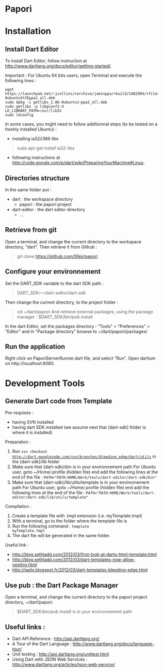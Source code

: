 Papori
======

Installation
============

Install Dart Editor
-------------------

To install Dart Editor, follow instruction at http://www.dartlang.org/docs/editor/getting-started/.

Important : For Ubuntu 64 bits users, open Terminal and execute the following lines :

	wget https://launchpad.net/~jcollins/+archive/jaminppa/+build/1482994/+files/getlibs_2.06-0ubuntu1%7Eppa2_all.deb 
	sudo dpkg -i getlibs_2.06-0ubuntu1~ppa2_all.deb 
	sudo getlibs -p libgconf2-4 
	LD_LIBRARY_PATH=/usr/lib32 
	sudo ldconfig
	

In some cases, you might need to follow additionnal steps (to be tested on a freshly installed Ubuntu) :

- installing ia32/i386 libs
> 	sudo apt-get install ia32-libs
	
- following instructions at http://code.google.com/p/dart/wiki/PreparingYourMachine#Linux.

Directories structure
------------------------------------------------
In the same folder put :

- dart : the workspace directory
	- papori : the papori project
- dart-editor : the dart editor directory
	- ...

Retrieve from git
------------------------------------------------

Open a terminal, and change the current directory to the workspace directory, "dart". Then retrieve it from Github :
> 	git clone https://github.com/Sfeir/papori


Configure your environnement
------------------------------------------------

Set the DART_SDK variable to the dart SDK path :
> 	DART_SDK=~/dart-editor/dart-sdk

Then change the current directory, to the project folder : 
> 	cd ~/dart/papori
And retrieve external packages, using the package manager : 
> 	$DART_SDK/bin/pub install

In the dart Editor, set the packages directory : "Tools" > "Preferences" > "Editor" and in "Package directory" browse to ~/dart/papori/packages/

Run the application
------------------------------------------------

Right click on PaporiServerRunner.dart file, and select "Run". Open dartium on http://localhost:8080.

Development Tools
=================

Generate Dart code from Template
------------------------------------------------
Pre-requises :

- having SVN installed
- having dart SDK installed (we assume next that {dart-sdk} folder is where it is installed)

Preparation :

1. Run <code>svn checkout http://dart.googlecode.com/svn/branches/bleeding_edge/dart/utils</code> in the {dart-sdk}/lib folder
2. Make sure that {dart-sdk}/bin is in your environnement path
	For Ubuntu user, goto ~/Home/.profile (hidden file) end add the following lines at the end of the file : <code>PATH="$PATH:$HOME/Work/tools/dart-editor/dart-sdk/bin"</code>
3. Make sure that {dart-sdk}/lib/utils/template is in your environnement path
	For Ubuntu user, goto ~/Home/.profile (hidden file) end add the following lines at the end of the file : <code>PATH="$PATH:$HOME/Work/tools/dart-editor/dart-sdk/lib/utils/template"</code>

Compilation :

1. Create a template file with .tmpl extension (i.e. myTemplate.tmpl)
2. With a terminal, go to the folder where the template file is
3. Run the following command : <code>template myTemplate.tmpl</code>
4. The dart file will be generated in the same folder.

Useful link :
* http://blog.sethladd.com/2012/03/first-look-at-darts-html-template.html
* http://blog.sethladd.com/2012/03/dart-templates-now-allow-nesting.html
* http://japhr.blogspot.fr/2012/03/dart-templates-bleeding-edge.html


Use pub : the Dart Package Manager
------------------------------------------------
Open a terminal, and change the current directory to the papori project directory, ~/dart/papori.
> 	$DART_SDK/bin/pub install is in your environnement path


Useful links :
------------------------------------------------

- Dart API Reference : http://api.dartlang.org/
- A Tour of the Dart Language : http://www.dartlang.org/docs/language-tour/
- Unit testing : http://api.dartlang.org/unittest.html
- Using Dart with JSON Web Services : http://www.dartlang.org/articles/json-web-service/

